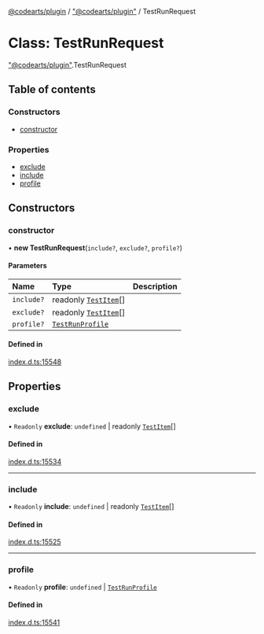 [@codearts/plugin](../README.md) / ["@codearts/plugin"](../modules/_codearts_plugin_.md) / TestRunRequest

# Class: TestRunRequest

["@codearts/plugin"](../modules/_codearts_plugin_.md).TestRunRequest

## Table of contents

### Constructors

- [constructor](codearts_plugin_.TestRunRequest.md#constructor)

### Properties

- [exclude](codearts_plugin_.TestRunRequest.md#exclude)
- [include](codearts_plugin_.TestRunRequest.md#include)
- [profile](codearts_plugin_.TestRunRequest.md#profile)

## Constructors

### constructor

• **new TestRunRequest**(`include?`, `exclude?`, `profile?`)

#### Parameters

| Name | Type | Description |
| :------ | :------ | :------ |
| `include?` | readonly [`TestItem`](../interfaces/codearts_plugin_.TestItem.md)[] |  |
| `exclude?` | readonly [`TestItem`](../interfaces/codearts_plugin_.TestItem.md)[] |  |
| `profile?` | [`TestRunProfile`](../interfaces/codearts_plugin_.TestRunProfile.md) |  |

#### Defined in

[index.d.ts:15548](https://github.com/huaweicloud/cloudide-plugin-api/blob/03c74e5/index.d.ts#L15548)

## Properties

### exclude

• `Readonly` **exclude**: `undefined` \| readonly [`TestItem`](../interfaces/codearts_plugin_.TestItem.md)[]

#### Defined in

[index.d.ts:15534](https://github.com/huaweicloud/cloudide-plugin-api/blob/03c74e5/index.d.ts#L15534)

___

### include

• `Readonly` **include**: `undefined` \| readonly [`TestItem`](../interfaces/codearts_plugin_.TestItem.md)[]

#### Defined in

[index.d.ts:15525](https://github.com/huaweicloud/cloudide-plugin-api/blob/03c74e5/index.d.ts#L15525)

___

### profile

• `Readonly` **profile**: `undefined` \| [`TestRunProfile`](../interfaces/codearts_plugin_.TestRunProfile.md)

#### Defined in

[index.d.ts:15541](https://github.com/huaweicloud/cloudide-plugin-api/blob/03c74e5/index.d.ts#L15541)
